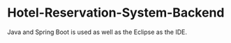 # Hotel-Reservation-System-Backend
 Java and Spring Boot is used as well as the Eclipse as the IDE. 
